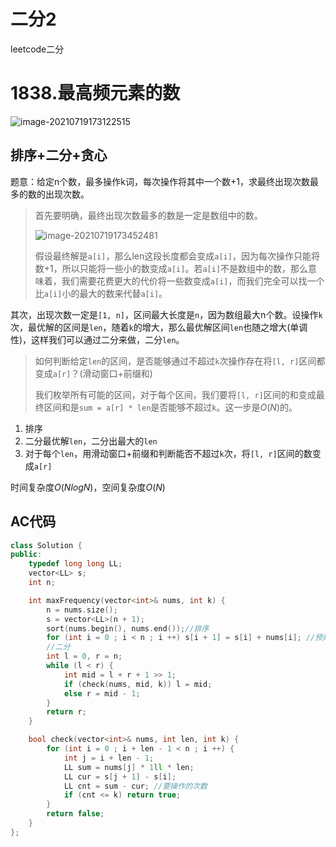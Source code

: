 # 二分2

leetcode二分

# 1838.最高频元素的数

![image-20210719173122515](https://gitee.com/xddadd/cloud-image/raw/master/master/20210719173129.png)

## 排序+二分+贪心

题意：给定n个数，最多操作k词，每次操作将其中一个数+1，求最终出现次数最多的数的出现次数。

>首先要明确，最终出现次数最多的数是一定是数组中的数。
>
>![image-20210719173452481](https://gitee.com/xddadd/cloud-image/raw/master/master/20210719173452.png)
>
>假设最终解是`a[i]`，那么len这段长度都会变成`a[i]`，因为每次操作只能将数+1，所以只能将一些小的数变成`a[i]`。若`a[i]`不是数组中的数，那么意味着，我们需要花费更大的代价将一些数变成`a[i]`，而我们完全可以找一个比`a[i]`小的最大的数来代替`a[i]`。

其次，出现次数一定是`[1, n]`，区间最大长度是`n`，因为数组最大n个数。设操作`k`次，最优解的区间是`len`，随着`k`的增大，那么最优解区间`len`也随之增大(单调性)，这样我们可以通过二分来做，二分`len`。

> 如何判断给定`len`的区间，是否能够通过不超过`k`次操作存在将`[l, r]`区间都变成`a[r]`？(滑动窗口+前缀和)
>
> 我们枚举所有可能的区间，对于每个区间，我们要将`[l, r]`区间的和变成最终区间和是`sum = a[r] * len`是否能够不超过`k`。这一步是$O(N)$的。

1. 排序
2. 二分最优解`len`，二分出最大的`len`
3. 对于每个`len`，用滑动窗口+前缀和判断能否不超过`k`次，将`[l, r]`区间的数变成`a[r]`

时间复杂度$O(NlogN)$，空间复杂度$O(N)$

## AC代码

```cpp
class Solution {
public:
    typedef long long LL;
    vector<LL> s;
    int n;

    int maxFrequency(vector<int>& nums, int k) {
        n = nums.size();
        s = vector<LL>(n + 1);
        sort(nums.begin(), nums.end());//排序
        for (int i = 0 ; i < n ; i ++) s[i + 1] = s[i] + nums[i]; //预处理前缀和
        //二分
        int l = 0, r = n;
        while (l < r) {
            int mid = l + r + 1 >> 1;
            if (check(nums, mid, k)) l = mid;
            else r = mid - 1;
        }
        return r;
    }

    bool check(vector<int>& nums, int len, int k) {
        for (int i = 0 ; i + len - 1 < n ; i ++) {
            int j = i + len - 1;
            LL sum = nums[j] * 1ll * len;
            LL cur = s[j + 1] - s[i];
            LL cnt = sum - cur; //要操作的次数
            if (cnt <= k) return true;
        }
        return false;
    }
};
```

